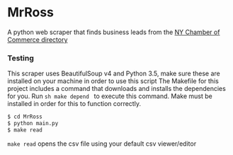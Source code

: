 # MrRoss
A python web scraper that finds business leads from the [NY Chamber of Commerce directory](https://www.chamber.nyc/directory.asp")

### Testing 
This scraper uses BeautifulSoup v4 and Python 3.5, make sure these are installed on your machine in order to use this script 
The Makefile for this project includes a command that downloads and installs the dependencies for you. Run ```sh make depend ``` to execute this command. 
Make must be installed in order for this to function correctly.

```sh
$ cd MrRoss
$ python main.py
$ make read
```

``` make read ``` opens the csv file using your default csv viewer/editor 

